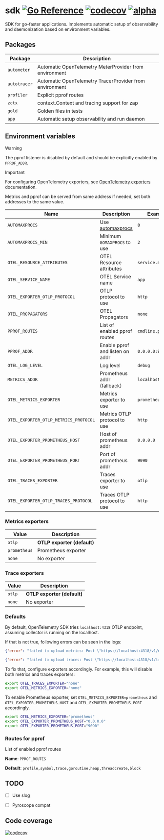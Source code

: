 # sdk [![Go Reference](https://img.shields.io/badge/go-pkg-00ADD8)](https://pkg.go.dev/github.com/go-faster/sdk#section-documentation) [![codecov](https://img.shields.io/codecov/c/github/go-faster/sdk?label=cover)](https://codecov.io/gh/go-faster/sdk) [![alpha](https://img.shields.io/badge/-alpha-orange)](https://go-faster.org/docs/projects/status#alpha)

SDK for go-faster applications.
Implements automatic setup of observability and daemonization based on environment variables.

## Packages

| Package      | Description                                             |
|--------------|---------------------------------------------------------|
| `autometer`  | Automatic OpenTelemetry MeterProvider from environment  |
| `autotracer` | Automatic OpenTelemetry TracerProvider from environment |
| `profiler`   | Explicit pprof routes                                   |
| `zctx`       | context.Context and tracing support for zap             |
| `gold`       | Golden files in tests                                   |
| `app`        | Automatic setup observability and run daemon            |

## Environment variables

> [!WARNING]
> The pprof listener is disabled by default and should be explicitly enabled by `PPROF_ADDR`.

> [!IMPORTANT]  
> For configuring OpenTelemetry exporters, see [OpenTelemetry exporters][otel-exporter] documentation.

[otel-exporter]: https://opentelemetry.io/docs/specs/otel/protocol/exporter/

Metrics and pprof can be served from same address if needed, set both addresses to the same value.

| Name                                  | Description                      | Example            | Default                |
|---------------------------------------|----------------------------------|--------------------|------------------------|
| `AUTOMAXPROCS`                        | Use [automaxprocs][automaxprocs] | `0`                | `1`                    |
| `AUTOMAXPROCS_MIN`                    | Minimum `GOMAXPROCS` to use      | `2`                | `1`                    |
| `OTEL_RESOURCE_ATTRIBUTES`            | OTEL Resource attributes         | `service.name=app` |                        |
| `OTEL_SERVICE_NAME`                   | OTEL Service name                | `app`              | `unknown_service`      |
| `OTEL_EXPORTER_OTLP_PROTOCOL`         | OTLP protocol to use             | `http`             | `grpc`                 |
| `OTEL_PROPAGATORS`                    | OTEL Propagators                 | `none`             | `tracecontext,baggage` |
| `PPROF_ROUTES`                        | List of enabled pprof routes     | `cmdline,profile`  | See below              |
| `PPROF_ADDR`                          | Enable pprof and listen on addr  | `0.0.0.0:9010`     | N/A                    |
| `OTEL_LOG_LEVEL`                      | Log level                        | `debug`            | `info`                 |
| `METRICS_ADDR`                        | Prometheus addr (fallback)       | `localhost:9464`   | Prometheus addr        |
| `OTEL_METRICS_EXPORTER`               | Metrics exporter to use          | `prometheus`       | `otlp`                 |
| `OTEL_EXPORTER_OTLP_METRICS_PROTOCOL` | Metrics OTLP protocol to use     | `http`             | `grpc`                 |
| `OTEL_EXPORTER_PROMETHEUS_HOST`       | Host of prometheus addr          | `0.0.0.0`          | `localhost`            |
| `OTEL_EXPORTER_PROMETHEUS_PORT`       | Port of prometheus addr          | `9090`             | `9464`                 |
| `OTEL_TRACES_EXPORTER`                | Traces exporter to use           | `otlp`             | `otlp`                 |
| `OTEL_EXPORTER_OTLP_TRACES_PROTOCOL`  | Traces OTLP protocol to use      | `http`             | `grpc`                 |

[automaxprocs]: https://github.com/uber-go/automaxprocs

### Metrics exporters

| Value        | Description                 |
|--------------|-----------------------------|
| `otlp`       | **OTLP exporter (default)** |
| `prometheus` | Prometheus exporter         |
| `none`       | No exporter                 |

### Trace exporters

| Value  | Description                 |
|--------|-----------------------------|
| `otlp` | **OTLP exporter (default)** |
| `none` | No exporter                 |



### Defaults

By default, OpenTelemetry SDK tries `localhost:4318` OTLP endpoint, assuming collector is running on the localhost.

If that is not true, following errors can be seen in the logs:

```json
{"error": "failed to upload metrics: Post \"https://localhost:4318/v1/metrics\": dial tcp 127.0.0.1:4318: connect: connection refused"}
```
```json
{"error": "failed to upload traces: Post \"https://localhost:4318/v1/traces\": dial tcp 127.0.0.1:4318: connect: connection refused"}
```

To fix that, configure exporters accordingly. For example, this will disable both metrics and traces exporters:

```bash
export OTEL_TRACES_EXPORTER="none"
export OTEL_METRICS_EXPORTER="none"
```

To enable Prometheus exporter, set `OTEL_METRICS_EXPORTER=prometheus` and `OTEL_EXPORTER_PROMETHEUS_HOST` and `OTEL_EXPORTER_PROMETHEUS_PORT` accordingly.

```bash
export OTEL_METRICS_EXPORTER="prometheus"
export OTEL_EXPORTER_PROMETHEUS_HOST="0.0.0.0"
export OTEL_EXPORTER_PROMETHEUS_PORT="9090"
```

### Routes for pprof

List of enabled pprof routes

**Name**: `PPROF_ROUTES`

**Default**: `profile,symbol,trace,goroutine,heap,threadcreate,block`



## TODO
- [ ] Use slog
- [ ] Pyroscope compat


## Code coverage 

[![codecov](https://codecov.io/gh/go-faster/sdk/branch/main/graphs/sunburst.svg?token=cEE7AZ38Ho)](https://codecov.io/gh/go-faster/sdk)

